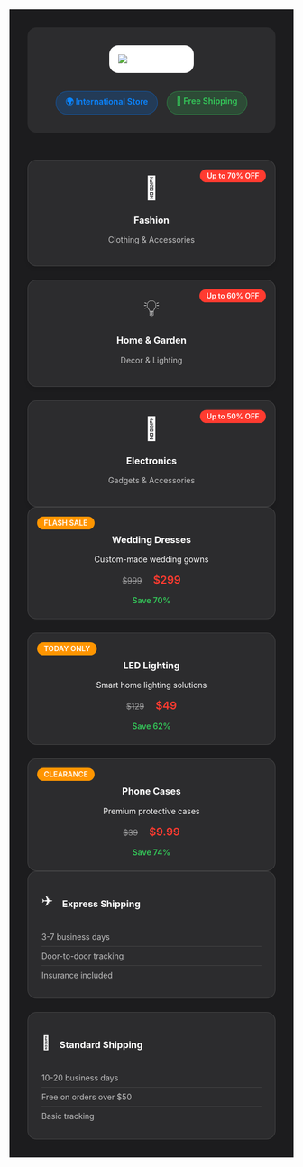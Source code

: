 <div class="retail-container dark">
  <div class="store-header">
    <div class="logo-section">
      <img src="https://logo.clearbit.com/lightinthebox.com" alt="Light in the Box" class="store-logo">
    </div>
    <div class="store-info">
      <div class="badges">
        <span class="badge global">🌍 International Store</span>
        <span class="badge shipping">🚚 Free Shipping</span>
      </div>
    </div>
  </div>

  <div class="product-categories">
    <AccordionItem type="cyber" title="Popular Categories" icon="🛍️" status="IN STOCK">
      <div class="categories-grid">
        <div class="category-card">
          <span class="category-icon">👗</span>
          <h3>Fashion</h3>
          <p>Clothing & Accessories</p>
          <div class="discount-badge">Up to 70% OFF</div>
        </div>
        <div class="category-card">
          <span class="category-icon">💡</span>
          <h3>Home & Garden</h3>
          <p>Decor & Lighting</p>
          <div class="discount-badge">Up to 60% OFF</div>
        </div>
        <div class="category-card">
          <span class="category-icon">📱</span>
          <h3>Electronics</h3>
          <p>Gadgets & Accessories</p>
          <div class="discount-badge">Up to 50% OFF</div>
        </div>
      </div>
    </AccordionItem>
  </div>

  <div class="deals-section">
    <AccordionItem type="neon" title="Special Offers" icon="🏷️" status="LIMITED TIME">
      <div class="deals-grid">
        <div class="deal-card">
          <div class="deal-tag">FLASH SALE</div>
          <h3>Wedding Dresses</h3>
          <p>Custom-made wedding gowns</p>
          <div class="price-comparison">
            <span class="original-price">$999</span>
            <span class="sale-price">$299</span>
          </div>
          <span class="savings">Save 70%</span>
        </div>
        <div class="deal-card">
          <div class="deal-tag">TODAY ONLY</div>
          <h3>LED Lighting</h3>
          <p>Smart home lighting solutions</p>
          <div class="price-comparison">
            <span class="original-price">$129</span>
            <span class="sale-price">$49</span>
          </div>
          <span class="savings">Save 62%</span>
        </div>
        <div class="deal-card">
          <div class="deal-tag">CLEARANCE</div>
          <h3>Phone Cases</h3>
          <p>Premium protective cases</p>
          <div class="price-comparison">
            <span class="original-price">$39</span>
            <span class="sale-price">$9.99</span>
          </div>
          <span class="savings">Save 74%</span>
        </div>
      </div>
    </AccordionItem>
  </div>

  <div class="shipping-section">
    <AccordionItem type="hologram" title="Global Shipping" icon="🌍" status="WORLDWIDE">
      <div class="shipping-info">
        <div class="shipping-option">
          <div class="option-header">
            <span class="option-icon">✈️</span>
            <h3>Express Shipping</h3>
          </div>
          <ul class="shipping-details">
            <li>3-7 business days</li>
            <li>Door-to-door tracking</li>
            <li>Insurance included</li>
          </ul>
        </div>
        <div class="shipping-option">
          <div class="option-header">
            <span class="option-icon">🚢</span>
            <h3>Standard Shipping</h3>
          </div>
          <ul class="shipping-details">
            <li>10-20 business days</li>
            <li>Free on orders over $50</li>
            <li>Basic tracking</li>
          </ul>
        </div>
      </div>
    </AccordionItem>
  </div>
</div>

<style>
.retail-container.dark {
  background: #1c1c1e;
  color: #ffffff;
}

.store-header {
  text-align: center;
  margin-bottom: 3rem;
  padding: 2rem;
  background: #2c2c2e;
  border-radius: 1rem;
}

.store-logo {
  max-width: 200px;
  height: auto;
  margin-bottom: 1rem;
  background: #fff;
  padding: 1rem;
  border-radius: 1rem;
}

.badge {
  padding: 0.5rem 1rem;
  border-radius: 2rem;
  font-size: 0.9rem;
  font-weight: 600;
}

.badge.global {
  background: rgba(0, 122, 255, 0.2);
  color: #0a84ff;
  border: 1px solid rgba(0, 122, 255, 0.4);
}

.badge.shipping {
  background: rgba(52, 199, 89, 0.2);
  color: #34c759;
  border: 1px solid rgba(52, 199, 89, 0.4);
}

.category-card {
  background: #2c2c2e;
  color: #fff;
  border: 1px solid rgba(255, 255, 255, 0.1);
}

.category-card p {
  color: rgba(255, 255, 255, 0.7);
}

.discount-badge {
  background: #ff3b30;
  color: #fff;
  font-weight: 600;
}

.deal-card {
  background: #2c2c2e;
  border: 1px solid rgba(255, 255, 255, 0.1);
  color: #fff;
}

.deal-tag {
  background: #ff9500;
  color: #fff;
  font-weight: 600;
}

.original-price {
  color: rgba(255, 255, 255, 0.5);
}

.sale-price {
  color: #ff3b30;
  font-weight: 600;
}

.savings {
  color: #34c759;
  font-weight: 600;
}

.shipping-option {
  background: #2c2c2e;
  border: 1px solid rgba(255, 255, 255, 0.1);
  color: #fff;
}

.shipping-details li {
  border-bottom: 1px solid rgba(255, 255, 255, 0.1);
  color: rgba(255, 255, 255, 0.7);
}

.retail-container {
  max-width: 1200px;
  margin: 0 auto;
  padding: 2rem;
}

.badges {
  display: flex;
  gap: 1rem;
  justify-content: center;
  margin-top: 1rem;
}

.categories-grid {
  display: grid;
  grid-template-columns: repeat(auto-fit, minmax(250px, 1fr));
  gap: 1.5rem;
}

.category-card {
  border-radius: 1rem;
  padding: 1.5rem;
  text-align: center;
  position: relative;
  transition: transform 0.3s ease;
  box-shadow: 0 4px 6px rgba(0, 0, 0, 0.1);
}

.category-card:hover {
  transform: translateY(-5px);
}

.category-icon {
  font-size: 2.5rem;
  margin-bottom: 1rem;
  display: block;
}

.discount-badge {
  position: absolute;
  top: 1rem;
  right: 1rem;
  padding: 0.25rem 0.75rem;
  border-radius: 1rem;
  font-size: 0.8rem;
}

.deals-grid {
  display: grid;
  grid-template-columns: repeat(auto-fit, minmax(250px, 1fr));
  gap: 1.5rem;
}

.deal-card {
  border-radius: 1rem;
  padding: 1.5rem;
  text-align: center;
  position: relative;
}

.deal-tag {
  position: absolute;
  top: 1rem;
  left: 1rem;
  padding: 0.25rem 0.75rem;
  border-radius: 1rem;
  font-size: 0.8rem;
}

.price-comparison {
  margin: 1rem 0;
}

.original-price {
  text-decoration: line-through;
  margin-right: 1rem;
}

.sale-price {
  font-size: 1.2rem;
}

.savings {
  display: block;
  margin-top: 0.5rem;
}

.shipping-info {
  display: grid;
  grid-template-columns: repeat(auto-fit, minmax(250px, 1fr));
  gap: 1.5rem;
}

.shipping-option {
  border-radius: 1rem;
  padding: 1.5rem;
}

.option-header {
  display: flex;
  align-items: center;
  gap: 1rem;
  margin-bottom: 1rem;
}

.option-icon {
  font-size: 1.5rem;
}

.shipping-details {
  list-style: none;
  padding: 0;
  margin: 0;
}

.shipping-details li {
  padding: 0.5rem 0;
}

.shipping-details li:last-child {
  border-bottom: none;
}
</style>
